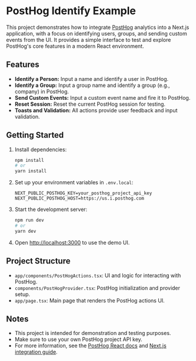 # PostHog Identify Example

This project demonstrates how to integrate [PostHog](https://posthog.com) analytics into a Next.js application, with a focus on identifying users, groups, and sending custom events from the UI. It provides a simple interface to test and explore PostHog's core features in a modern React environment.

## Features

- **Identify a Person:** Input a name and identify a user in PostHog.
- **Identify a Group:** Input a group name and identify a group (e.g., company) in PostHog.
- **Send Custom Events:** Input a custom event name and fire it to PostHog.
- **Reset Session:** Reset the current PostHog session for testing.
- **Toasts and Validation:** All actions provide user feedback and input validation.

## Getting Started

1. Install dependencies:

   ```bash
   npm install
   # or
   yarn install
   ```

2. Set up your environment variables in `.env.local`:

   ```env
   NEXT_PUBLIC_POSTHOG_KEY=your_posthog_project_api_key
   NEXT_PUBLIC_POSTHOG_HOST=https://us.i.posthog.com
   ```

3. Start the development server:

   ```bash
   npm run dev
   # or
   yarn dev
   ```

4. Open [http://localhost:3000](http://localhost:3000) to use the demo UI.

## Project Structure

- `app/components/PostHogActions.tsx`: UI and logic for interacting with PostHog.
- `components/PostHogProvider.tsx`: PostHog initialization and provider setup.
- `app/page.tsx`: Main page that renders the PostHog actions UI.

## Notes

- This project is intended for demonstration and testing purposes.
- Make sure to use your own PostHog project API key.
- For more information, see the [PostHog React docs](https://posthog.com/docs/libraries/react) and [Next.js integration guide](https://posthog.com/docs/libraries/next-js).

